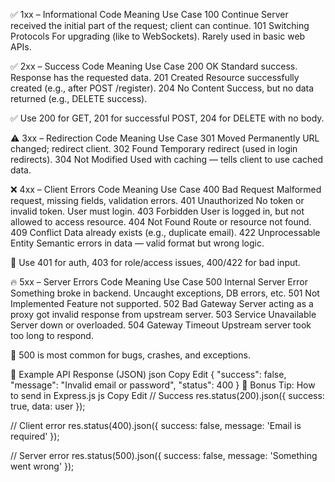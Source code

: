 ✅ 1xx – Informational
Code Meaning Use Case
100 Continue Server received the initial part of the request; client can continue.
101 Switching Protocols For upgrading (like to WebSockets). Rarely used in basic web APIs.

✅ 2xx – Success
Code Meaning Use Case
200 OK Standard success. Response has the requested data.
201 Created Resource successfully created (e.g., after POST /register).
204 No Content Success, but no data returned (e.g., DELETE success).

✅ Use 200 for GET, 201 for successful POST, 204 for DELETE with no body.

⚠️ 3xx – Redirection
Code Meaning Use Case
301 Moved Permanently URL changed; redirect client.
302 Found Temporary redirect (used in login redirects).
304 Not Modified Used with caching — tells client to use cached data.

❌ 4xx – Client Errors
Code Meaning Use Case
400 Bad Request Malformed request, missing fields, validation errors.
401 Unauthorized No token or invalid token. User must login.
403 Forbidden User is logged in, but not allowed to access resource.
404 Not Found Route or resource not found.
409 Conflict Data already exists (e.g., duplicate email).
422 Unprocessable Entity Semantic errors in data — valid format but wrong logic.

🔐 Use 401 for auth, 403 for role/access issues, 400/422 for bad input.

🔥 5xx – Server Errors
Code Meaning Use Case
500 Internal Server Error Something broke in backend. Uncaught exceptions, DB errors, etc.
501 Not Implemented Feature not supported.
502 Bad Gateway Server acting as a proxy got invalid response from upstream server.
503 Service Unavailable Server down or overloaded.
504 Gateway Timeout Upstream server took too long to respond.

🧯 500 is most common for bugs, crashes, and exceptions.

🚦 Example API Response (JSON)
json
Copy
Edit
{
"success": false,
"message": "Invalid email or password",
"status": 400
}
🧠 Bonus Tip: How to send in Express.js
js
Copy
Edit
// Success
res.status(200).json({ success: true, data: user });

// Client error
res.status(400).json({ success: false, message: 'Email is required' });

// Server error
res.status(500).json({ success: false, message: 'Something went wrong' });
